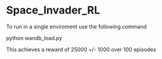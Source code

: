 # Space_Invader_RL



To run in a single enviroment use the following command 
  
  python wandb_load.py   
  
  This achieves a reward of 25000 +/- 1000 over 100 episodes

   
  
